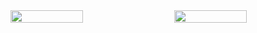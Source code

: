 <div style="display: flex; justify-content: space-between;">
  <img src="https://github.com/user-attachments/assets/25634720-82b8-4b3e-899e-b0c9c47f9e40" style="width: 48%;">
  <img src="https://github.com/user-attachments/assets/1e1c0245-f163-4e2c-88b6-571effd1ac4f" style="width: 48%;">
</div>
